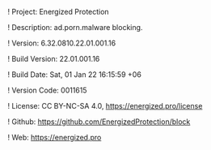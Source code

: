 ! Project: Energized Protection

! Description: ad.porn.malware blocking.

! Version: 6.32.0810.22.01.001.16

! Build Version: 22.01.001.16

! Build Date: Sat, 01 Jan 22 16:15:59 +06

! Version Code: 0011615

! License: CC BY-NC-SA 4.0, https://energized.pro/license

! Github: https://github.com/EnergizedProtection/block

! Web: https://energized.pro
